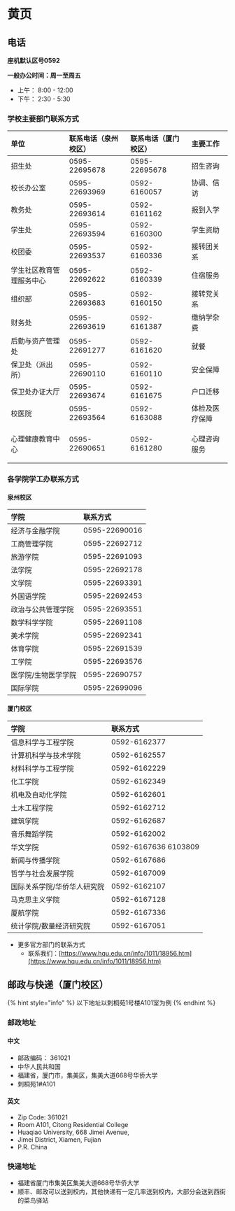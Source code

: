 # 黄页

## 电话

**座机默认区号0592**

**一般办公时间：周一至周五**

* 上午： 8:00 - 12:00
* 下午： 2:30 - 5:30

### **学校主要部门联系方式**

<table>
  <thead>
    <tr>
      <th style="text-align:left"><b>&#x5355;&#x4F4D;</b>
      </th>
      <th style="text-align:left">&#x8054;&#x7CFB;&#x7535;&#x8BDD;&#xFF08;&#x6CC9;&#x5DDE;&#x6821;&#x533A;&#xFF09;</th>
      <th
      style="text-align:left">&#x8054;&#x7CFB;&#x7535;&#x8BDD;&#xFF08;&#x53A6;&#x95E8;&#x6821;&#x533A;&#xFF09;</th>
        <th
        style="text-align:left">&#x4E3B;&#x8981;&#x5DE5;&#x4F5C;</th>
    </tr>
  </thead>
  <tbody>
    <tr>
      <td style="text-align:left">&#x62DB;&#x751F;&#x5904;</td>
      <td style="text-align:left">0595-22695678</td>
      <td style="text-align:left">0595-22695678</td>
      <td style="text-align:left">&#x62DB;&#x751F;&#x54A8;&#x8BE2;</td>
    </tr>
    <tr>
      <td style="text-align:left">&#x6821;&#x957F;&#x529E;&#x516C;&#x5BA4;</td>
      <td style="text-align:left">0595-22693969</td>
      <td style="text-align:left">0592-6160057</td>
      <td style="text-align:left">&#x534F;&#x8C03;&#x3001;&#x4FE1;&#x8BBF;</td>
    </tr>
    <tr>
      <td style="text-align:left">&#x6559;&#x52A1;&#x5904;</td>
      <td style="text-align:left">0595-22693614</td>
      <td style="text-align:left">0592-6161162</td>
      <td style="text-align:left">&#x62A5;&#x5230;&#x5165;&#x5B66;</td>
    </tr>
    <tr>
      <td style="text-align:left">&#x5B66;&#x751F;&#x5904;</td>
      <td style="text-align:left">0595-22693594</td>
      <td style="text-align:left">0592-6160300</td>
      <td style="text-align:left">&#x5B66;&#x751F;&#x8D44;&#x52A9;</td>
    </tr>
    <tr>
      <td style="text-align:left">&#x6821;&#x56E2;&#x59D4;</td>
      <td style="text-align:left">0595-22693537</td>
      <td style="text-align:left">0592-6160336</td>
      <td style="text-align:left">&#x63A5;&#x8F6C;&#x56E2;&#x5173;&#x7CFB;</td>
    </tr>
    <tr>
      <td style="text-align:left">&#x5B66;&#x751F;&#x793E;&#x533A;&#x6559;&#x80B2;&#x7BA1;&#x7406;&#x670D;&#x52A1;&#x4E2D;&#x5FC3;</td>
      <td
      style="text-align:left">0595-22692622</td>
        <td style="text-align:left">0592-6160339</td>
        <td style="text-align:left">&#x4F4F;&#x5BBF;&#x670D;&#x52A1;</td>
    </tr>
    <tr>
      <td style="text-align:left">&#x7EC4;&#x7EC7;&#x90E8;</td>
      <td style="text-align:left">0595-22693683</td>
      <td style="text-align:left">0592-6160150</td>
      <td style="text-align:left">&#x63A5;&#x8F6C;&#x515A;&#x5173;&#x7CFB;</td>
    </tr>
    <tr>
      <td style="text-align:left">&#x8D22;&#x52A1;&#x5904;</td>
      <td style="text-align:left">0595-22693619</td>
      <td style="text-align:left">0592-6161387</td>
      <td style="text-align:left">&#x7F34;&#x7EB3;&#x5B66;&#x6742;&#x8D39;</td>
    </tr>
    <tr>
      <td style="text-align:left">&#x540E;&#x52E4;&#x4E0E;&#x8D44;&#x4EA7;&#x7BA1;&#x7406;&#x5904;</td>
      <td
      style="text-align:left">0595-22691277</td>
        <td style="text-align:left">0592-6161620</td>
        <td style="text-align:left">&#x5C31;&#x9910;</td>
    </tr>
    <tr>
      <td style="text-align:left">&#x4FDD;&#x536B;&#x5904;&#xFF08;&#x6D3E;&#x51FA;&#x6240;&#xFF09;</td>
      <td
      style="text-align:left">0595-22690110</td>
        <td style="text-align:left">0592-6160110</td>
        <td style="text-align:left">&#x5B89;&#x5168;&#x4FDD;&#x969C;</td>
    </tr>
    <tr>
      <td style="text-align:left">&#x4FDD;&#x536B;&#x5904;&#x529E;&#x8BC1;&#x5927;&#x5385;</td>
      <td style="text-align:left">0595-22693674</td>
      <td style="text-align:left">0592-6161675</td>
      <td style="text-align:left">&#x6237;&#x53E3;&#x8FC1;&#x79FB;</td>
    </tr>
    <tr>
      <td style="text-align:left">&#x6821;&#x533B;&#x9662;</td>
      <td style="text-align:left">0595-22693564</td>
      <td style="text-align:left">0592-6163088</td>
      <td style="text-align:left">&#x4F53;&#x68C0;&#x53CA;&#x533B;&#x7597;&#x4FDD;&#x969C;</td>
    </tr>
    <tr>
      <td style="text-align:left">
        <p></p>
        <p>&#x5FC3;&#x7406;&#x5065;&#x5EB7;&#x6559;&#x80B2;&#x4E2D;&#x5FC3;</p>
      </td>
      <td style="text-align:left">0595-22690651</td>
      <td style="text-align:left">0592-6161280</td>
      <td style="text-align:left">&#x5FC3;&#x7406;&#x54A8;&#x8BE2;&#x670D;&#x52A1;</td>
    </tr>
  </tbody>
</table>

### 各学院学工办联系方式

#### 泉州校区

| 学院 | 联系方式 |
| :--- | :--- |
| 经济与金融学院 | 0595-22690016 |
| 工商管理学院 | 0595-22692712 |
| 旅游学院 | 0595-22691093 |
| 法学院 | 0595-22692178 |
| 文学院 | 0595-22693391 |
| 外国语学院 | 0595-22692453 |
| 政治与公共管理学院 | 0595-22693551 |
| 数学科学学院 | 0595-22691108 |
| 美术学院 | 0595-22692341 |
| 体育学院 | 0595-22691539 |
| 工学院 | 0595-22693576 |
| 医学院/生物医学学院 | 0595-22690757 |
| 国际学院 | 0595-22699096 |

#### 厦门校区

| 学院 | 联系方式 |
| :--- | :--- |
| 信息科学与工程学院 | 0592-6162377 |
| 计算机科学与技术学院 | 0592-6162557 |
| 材料科学与工程学院 | 0592-6162229 |
| 化工学院 | 0592-6162349 |
| 机电及自动化学院 | 0592-6162601 |
| 土木工程学院 | 0592-6162712 |
| 建筑学院 | 0592-6162687 |
| 音乐舞蹈学院 | 0592-6162002 |
| 华文学院 | 0592-6167636 6103809 |
| 新闻与传播学院 | 0592-6167686 |
| 哲学与社会发展学院 | 0592-6167009 |
| 国际关系学院/华侨华人研究院 | 0592-6162107 |
| 马克思主义学院 | 0592-6167128 |
| 厦航学院 | 0592-6167336 |
| 统计学院/数量经济研究院 | 0592-6167051 |

* 更多官方部门的联系方式
  * 联系我们：[https://www.hqu.edu.cn/info/1011/18956.htm](https://www.hqu.edu.cn/info/1011/18956.htm)

## 邮政与快递（厦门校区）

{% hint style="info" %}
以下地址以刺桐苑1号楼A101室为例
{% endhint %}

### 邮政地址

#### 中文

* 邮政编码： 361021
* 中华人民共和国
* 福建省，厦门市，集美区，集美大道668号华侨大学
* 刺桐苑1\#A101

#### 英文

* Zip Code: 361021
* Room A101, Citong Residential College 
* Huaqiao University, 668 Jimei Avenue,
* Jimei District, Xiamen, Fujian
* P.R. China

### 快递地址

* 福建省厦门市集美区集美大道668号华侨大学
* 顺丰、邮政可以送到校内，其他快递有一定几率送到校内，大部分会送到西街的菜鸟驿站

